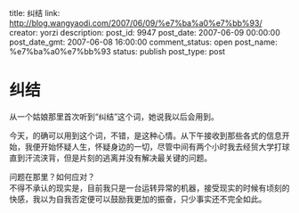 title: 纠结
link: http://blog.wangyaodi.com/2007/06/09/%e7%ba%a0%e7%bb%93/
creator: yorzi
description: 
post_id: 9947
post_date: 2007-06-09 00:00:00
post_date_gmt: 2007-06-08 16:00:00
comment_status: open
post_name: %e7%ba%a0%e7%bb%93
status: publish
post_type: post

# 纠结

从一个姑娘那里首次听到“纠结”这个词，她说我以后会用到。  
  
今天，的确可以用到这个词，不错，是这种心情。从下午接收到那些各式的信息开始，我便开始怀疑人生，怀疑身边的一切，尽管中间有两个小时我去经贸大学打球直到汗流浃背，但是片刻的逃离并没有解决最关键的问题。  
  
问题在那里？如何应对？  
不得不承认的现实是，目前我只是一台运转异常的机器，接受现实的时候有顷刻的快感，我以为自我否定便可以鼓励我更加的振奋，只少事实还不完全如此。